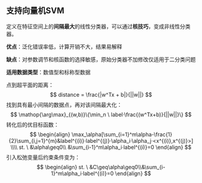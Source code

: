 ## 支持向量机SVM

定义在特征空间上的**间隔最大**的线性分类器，可以通过**核技巧**，变成非线性分类器。

**优点**：泛化错误率低，计算开销不大，结果易解释

**缺点**：对参数调节和核函数的选择敏感，原始分类器不加修改仅适用于二分类问题

**适用数据类型**：数值型和标称型数据



点到超平面的距离：
$$
distance = \frac{|w^Tx + b|}{||w||}
$$
找到具有最小间隔的数据点，再对该间隔最大化：
$$
\mathop{\arg\max}_{(w,b)}\{\min_n \ label·\frac{(w^Tx+b)}{||w||}\}
$$
转化后的优目标函数：
$$
\begin{align}
\max_\alpha[\sum_{i=1}^m\alpha-\frac{1}{2}\sum_{i,j=1}^{m}&label^{(i)}·label^{(j)}·\alpha_i·\alpha_j·<x^{(i)},x^{(j)}>] \\\\
st. \ &\alpha\geq0\\
&\sum_{i-1}^m\alpha_i·label^{(i)}=0
\end{align}
$$
引入松弛变量后约束条件变为：
$$
\begin{align}
st. \ &C\geq\alpha\geq0\\&\sum_{i-1}^m\alpha_i·label^{(i)}=0
\end{align}
$$
